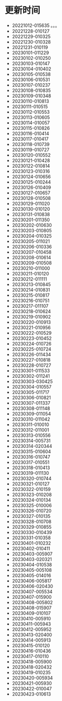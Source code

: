 # 更新时间
* 20221012-015635
。。。
* 20221228-010127
* 20221229-010325
* 20221230-010328
* 20221231-010119
* 20230101-011229
* 20230102-010250
* 20230103-010147
* 20230104-010402
* 20230105-010538
* 20230106-010531
* 20230107-010237
* 20230108-010835
* 20230109-010348
* 20230110-010813
* 20230111-010515
* 20230112-010553
* 20230113-010605
* 20230114-010057
* 20230115-010826
* 20230116-010414
* 20230117-010417
* 20230118-010739
* 20230119-010727
* 20230120-010552
* 20230121-010428
* 20230122-010814
* 20230123-010316
* 20230124-010656
* 20230125-010244
* 20230126-010409
* 20230127-010657
* 20230128-010508
* 20230129-011020
* 20230130-010120
* 20230131-010838
* 20230201-011350
* 20230202-010630
* 20230203-010805
* 20230204-010325
* 20230205-011021
* 20230206-010336
* 20230207-010458
* 20230208-010614
* 20230209-010508
* 20230210-011000
* 20230211-010120
* 20230212-011111
* 20230213-010845
* 20230214-010831
* 20230215-010817
* 20230216-010751
* 20230217-011107
* 20230218-010624
* 20230219-010902
* 20230220-010913
* 20230221-010956
* 20230222-010529
* 20230223-010452
* 20230224-010726
* 20230225-010724
* 20230226-011434
* 20230227-010818
* 20230228-010727
* 20230301-011533
* 20230302-011241
* 20230303-030425
* 20230304-010557
* 20230305-011717
* 20230306-010821
* 20230307-011337
* 20230308-011148
* 20230309-011054
* 20230310-011042
* 20230311-010010
* 20230312-011001
* 20230313-010556
* 20230314-005731
* 20230314-020344
* 20230315-010604
* 20230316-010747
* 20230317-010551
* 20230318-010413
* 20230319-011130
* 20230320-010744
* 20230321-010127
* 20230322-010159
* 20230323-010208
* 20230324-010134
* 20230325-010006
* 20230326-010720
* 20230327-010135
* 20230328-010708
* 20230329-010855
* 20230330-010439
* 20230331-010358
* 20230401-010232
* 20230402-010411
* 20230403-005907
* 20230403-020321
* 20230404-010538
* 20230405-005108
* 20230405-014016
* 20230406-005817
* 20230406-020430
* 20230407-005534
* 20230407-015900
* 20230408-005802
* 20230408-015907
* 20230409-010107
* 20230410-005910
* 20230411-005943
* 20230412-005952
* 20230413-020400
* 20230414-005913
* 20230415-010120
* 20230416-010436
* 20230417-010110
* 20230418-005900
* 20230418-020432
* 20230419-010235
* 20230420-005934
* 20230421-005930
* 20230422-010047
* 20230423-010613
